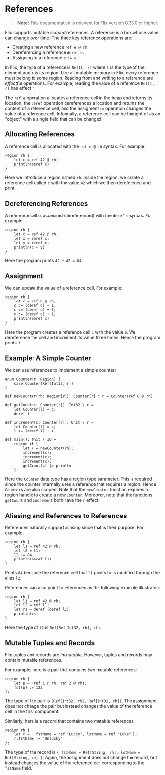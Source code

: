 # References

> **Note:** This documentation is relevant for Flix version 0.35.0 or higher.

Flix supports mutable _scoped_ references. A reference is a box whose value can
change over time. The three key reference operations are:

- Creating a new reference `ref e @ rh`.
- Dereferencing a reference `deref e`.
- Assigning to a reference `e := e`.

In Flix, the type of a reference is `Ref[t, r]` where `t` is the type of the
element and `r` is its region. Like all mutable memory in Flix, every reference
must belong to some region. Reading from and writing to a reference are
_effectful_ operations. For example, reading the value of a reference `Ref[t,
r]` has effect `r`.

The `ref e` operation allocates a reference cell in the heap and returns its
location, the `deref` operation dereferences a location and returns the content
of a reference cell, and the assigment `:=` operation changes the value of a
reference cell. Informally, a reference cell can be thought of as an "object"
with a single field that can be changed.

## Allocating References

A reference cell is allocated with the `ref e @ rh` syntax. For example:

```flix
region rh {
    let c = ref 42 @ rh;
    println(deref c)
}
```

Here we introduce a region named `rh`. Inside the region, we create a reference
cell called `c` with the value `42` which we then dereference and print. 

## Dereferencing References

A reference cell is accessed (dereferenced) with the `deref e` syntax. For example:

```flix
region rh {
    let c = ref 42 @ rh;
    let x = deref c;
    let y = deref c;
    println(x + y)
}
```

Here the program prints `42 + 42 = 84`.

## Assignment

We can update the value of a reference cell. For example:

```flix
region rh {
    let c = ref 0 @ rh;
    c := (deref c) + 1;
    c := (deref c) + 1;
    c := (deref c) + 1;
    println(deref c)
}
```

Here the program creates a reference cell `c` with the value `0`. We dereference
the cell and increment its value three times. Hence the program prints `3`.

## Example: A Simple Counter

We can use references to implement a simple counter:

```flix
enum Counter[r: Region] {
    case Counter(Ref[Int32, r])
}

def newCounter(rh: Region[r]): Counter[r] \ r = Counter(ref 0 @ rh)

def getCount(c: Counter[r]): Int32 \ r =
    let Counter(l) = c;
    deref l

def increment(c: Counter[r]): Unit \ r =
    let Counter(l) = c;
    l := (deref l) + 1

def main(): Unit \ IO =
    region rh {
        let c = newCounter(rh);
        increment(c);
        increment(c);
        increment(c);
        getCount(c) |> println
    }
```

Here the `Counter` data type has a region type parameter. This is required since
the counter internally uses a reference that requires a region. Hence `Counter`s
are also scoped. Note that the `newCounter` function requires a region handle to
create a new `Counter`. Moreover, note that the functions `getCount` and
`increment` both have the `r` effect. 

## Aliasing and References to References

References naturally support aliasing since that is their purpose. For example:

```flix
region rh {
    let l1 = ref 42 @ rh;
    let l2 = l1;
    l2 := 84;
    println(deref l1)
}
```

Prints `84` because the reference cell that `l1` points to is modified through
the alias `l2`.

References can also point to references as the following example illustrates:

```flix
region rh {
    let l1 = ref 42 @ rh;
    let l2 = ref l1;
    let rs = deref (deref l2);
    println(rs)
}
```

Here the type of `l2` is `Ref[Ref[Int32, rh], rh]`. 

## Mutable Tuples and Records

Flix tuples and records are _immutable_. However, tuples and records may contain
mutable references.

For example, here is a pair that contains two mutable references:

```flix
region rh {
    let p = (ref 1 @ rh, ref 2 @ rh);
    fst(p) := 123
};
```

The type of the pair is `(Ref[Int32, rh], Ref[Int32, rh])`. The assignment does
not change the pair but instead changes the value of the reference cell in the
first component.

Similarly, here is a record that contains two mutable references:

```flix
region rh {
    let r = { fstName = ref "Lucky", lstName = ref "Luke" };
    r.fstName := "Unlucky"
};
```

The type of the record is `{ fstName = Ref[String, rh], lstName = Ref[String,
rh] }`. Again, the assignment does not change the record, but instead changes
the value of the reference cell corresponding to the `fstName` field.
